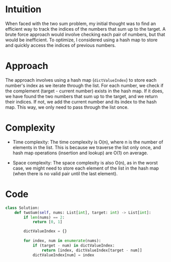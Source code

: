# Intuition
When faced with the two sum problem, my initial thought was to find an efficient way to track the indices of the numbers that sum up to the target. A brute force approach would 
involve checking each pair of numbers, but that would be inefficient. To optimize, I considered using a hash map to store and quickly access the indices of previous numbers.

# Approach
The approach involves using a hash map (`dictValueIndex`) to store each number's index as we iterate through the list. For each number, we check if the complement (target - current 
number) exists in the hash map. If it does, we have found the two numbers that sum up to the target, and we return their indices. If not, we add the current number and its index to 
the hash map. This way, we only need to pass through the list once.

# Complexity
- Time complexity:
The time complexity is O(n), where n is the number of elements in the list. This is because we traverse the list only once, and hash map operations (insertion and lookup) are O(1) 
on average.

- Space complexity:
The space complexity is also O(n), as in the worst case, we might need to store each element of the list in the hash map (when there is no valid pair until the last element).

# Code
```python
class Solution:
    def twoSum(self, nums: List[int], target: int) -> List[int]:
        if len(nums) == 2:
            return [0, 1]

        dictValueIndex = {}
        
        for index, num in enumerate(nums):
            if (target - num) in dictValueIndex:
                return [index, dictValueIndex[target - num]]
            dictValueIndex[num] = index

